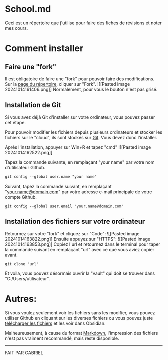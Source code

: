 # School.md

Ceci est un répertoire que j'utilise pour faire des fiches de révisions et noter mes cours.
# Comment installer
## Faire une "fork"

Il est obligatoire de faire une "fork" pour pouvoir faire des modifications. Sur la [page du répertoire](https://github.com/GabCoolDude/School.md/tree/main), cliquer sur "Fork".
![[Pasted image 20241014161406.png]]
Normalement, pour vous le bouton n'est pas grisé.
## Installation de Git

Si vous avez déjà Git d'installer sur votre ordinateur, vous pouvez passer cet étape.

Pour pouvoir modifier les fichiers depuis plusieurs ordinateurs et stocker les fichiers sur le "cloud", ils sont stockés sur [Git](https://git-scm.com/downloads). Vous devez donc l'installer.

Après l'installation, appuyer sur Win+R et tapez "cmd"
![[Pasted image 20241014162522.png]]

Tapez la commande suivante, en remplaçant "your name" par votre nom d'utilisateur Github.
```
git config --global user.name "your name"
```
Suivant, tapez la commande suivant, en remplaçant "your.name@domain.com" par votre adresse e-mail principale de votre compte Github.
```
git config --global user.email "your.name@domain.com"
```
## Installation des fichiers sur votre ordinateur

Retournez sur votre "fork" et cliquez sur "Code":
![[Pasted image 20241014163822.png]]
Ensuite appuyez sur "HTTPS":
![[Pasted image 20241014163853.png]]
Copiez l'url et retournez dans le terminal pour taper la commande suivant en remplaçant "url" avec ce que vous aviez copier avant.
```
git clone "url"
```
Et voila, vous pouvez désormais ouvrir la "vault" qui doit se trouver dans "C:/Users/utilisateur".
# Autres:
Si vous voulez seulement voir les fichiers sans les modifier, vous pouvez utiliser Github en cliquant sur les diverses fichiers ou vous pouvez juste [télécharger les fichiers](https://github.com/GabCoolDude/School.md/archive/refs/heads/main.zip) et les voir dans Obsidian.

Malheureusement, à cause du format [Markdown](https://docs.framasoft.org/fr/grav/markdown.html), l'impression des fichiers n'est pas vraiment recommandé, mais reste disponible.

---

FAIT PAR GABRIEL
